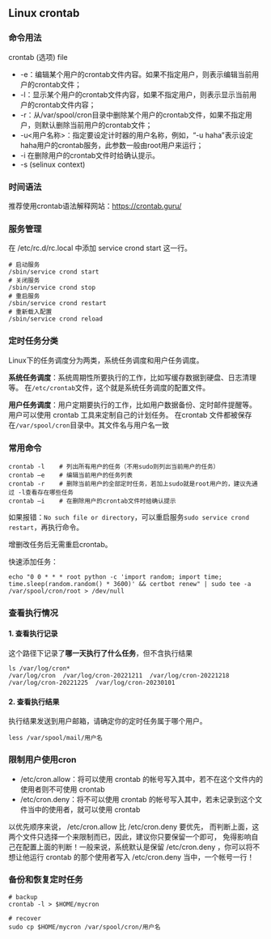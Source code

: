 ## Linux crontab

### 命令用法
crontab (选项) file

- -e：编辑某个用户的crontab文件内容。如果不指定用户，则表示编辑当前用户的crontab文件；  
- -l：显示某个用户的crontab文件内容，如果不指定用户，则表示显示当前用户的crontab文件内容；
- -r：从/var/spool/cron目录中删除某个用户的crontab文件，如果不指定用户，则默认删除当前用户的crontab文件；
- -u<用户名称>：指定要设定计时器的用户名称，例如，“-u haha”表示设定haha用户的crontab服务，此参数一般由root用户来运行；
- -i 在删除用户的crontab文件时给确认提示。
- -s (selinux context)

### 时间语法
推荐使用crontab语法解释网站：https://crontab.guru/

### 服务管理
在 /etc/rc.d/rc.local 中添加 service crond start 这一行。

```shell
# 启动服务
/sbin/service crond start 
# 关闭服务
/sbin/service crond stop 
# 重启服务
/sbin/service crond restart 
# 重新载入配置
/sbin/service crond reload
```

### 定时任务分类
Linux下的任务调度分为两类，系统任务调度和用户任务调度。

**系统任务调度**：系统周期性所要执行的工作，比如写缓存数据到硬盘、日志清理等。
在`/etc/crontab`文件，这个就是系统任务调度的配置文件。

**用户任务调度**：用户定期要执行的工作，比如用户数据备份、定时邮件提醒等。
用户可以使用 crontab 工具来定制自己的计划任务。
在crontab 文件都被保存在`/var/spool/cron`目录中。其文件名与用户名一致

### 常用命令
```shell
crontab -l    # 列出所有用户的任务（不用sudo则列出当前用户的任务）
crontab –e    # 编辑当前用户的任务列表
crontab -r    # 删除当前用户的全部定时任务，若加上sudo就是root用户的，建议先通过 -l查看存在哪些任务
crontab –i    # 在删除用户的crontab文件时给确认提示
```
如果报错：`No such file or directory`，可以重启服务`sudo service crond restart`，再执行命令。

增删改任务后无需重启crontab。

快速添加任务：
```shell
echo "0 0 * * * root python -c 'import random; import time; time.sleep(random.random() * 3600)' && certbot renew" | sudo tee -a /var/spool/cron/root > /dev/null
```

### 查看执行情况

#### 1. 查看执行记录
这个路径下记录了**哪一天执行了什么任务**，但不含执行结果
```shell
ls /var/log/cron*
/var/log/cron  /var/log/cron-20221211  /var/log/cron-20221218  /var/log/cron-20221225  /var/log/cron-20230101
```

#### 2. 查看执行结果
执行结果发送到用户邮箱，请确定你的定时任务属于哪个用户。
```shell
less /var/spool/mail/用户名
```

### 限制用户使用cron
- /etc/cron.allow：将可以使用 crontab 的帐号写入其中，若不在这个文件内的使用者则不可使用 crontab
- /etc/cron.deny：将不可以使用 crontab 的帐号写入其中，若未记录到这个文件当中的使用者，就可以使用 crontab

以优先顺序来说， /etc/cron.allow 比 /etc/cron.deny 要优先， 而判断上面，这两个文件只选择一个来限制而已，因此，建议你只要保留一个即可， 免得影响自己在配置上面的判断！一般来说，系统默认是保留 /etc/cron.deny ，你可以将不想让他运行 crontab 的那个使用者写入 /etc/cron.deny 当中，一个帐号一行！


### 备份和恢复定时任务
```shell
# backup
crontab -l > $HOME/mycron

# recover
sudo cp $HOME/mycron /var/spool/cron/用户名
```